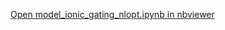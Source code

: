 [Open model_ionic_gating_nlopt.ipynb in nbviewer](http://nbviewer.ipython.org/github/vargaslo/model_fitting/blob/master/model_ionic_gating_nlopt.ipynb)

<!--
[Open with rawgithub](https://rawgithub.com/vargaslo/model_fitting/master/model_ionic_gating.html)

[Open with HTMLviewer](http://htmlpreview.github.io/?https://github.com/vargaslo/model_fitting/blob/master/model_ionic_gating.html)
--> 
